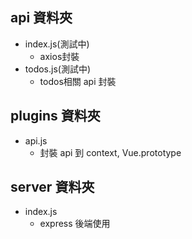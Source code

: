 ## api 資料夾
- index.js(測試中)
  - axios封裝
- todos.js(測試中)
  - todos相關 api 封裝

## plugins 資料夾
- api.js
  - 封裝 api 到 context, Vue.prototype

## server 資料夾
- index.js
  - express 後端使用